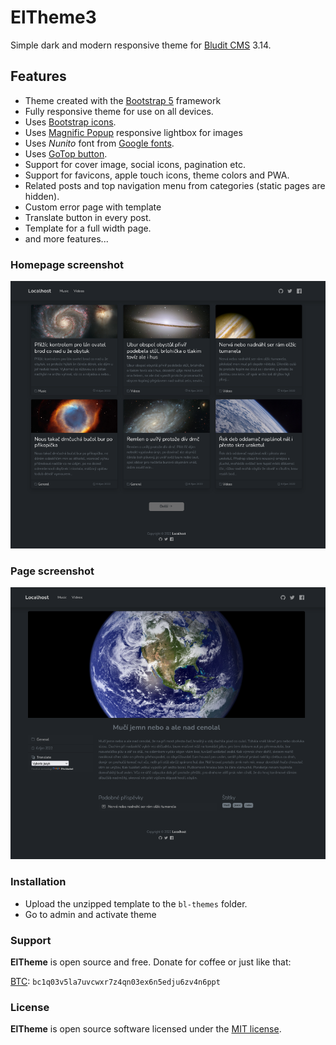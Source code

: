 # ElTheme3

Simple dark and modern responsive theme for [Bludit CMS](https://www.bludit.com/) 3.14.

## Features
 - Theme created with the [Bootstrap 5](https://getbootstrap.com/) framework
 - Fully responsive theme for use on all devices.
 - Uses [Bootstrap icons](https://icons.getbootstrap.com/).
 - Uses [Magnific Popup](https://dimsemenov.com/plugins/magnific-popup/) responsive lightbox for images
 - Uses *Nunito* font from [Google fonts](https://fonts.google.com).
 - Uses [GoTop button](https://github.com/scottdorman/jquery-gotop).
 - Support for cover image, social icons, pagination etc.
 - Support for favicons, apple touch icons, theme colors and PWA.
 - Related posts and top navigation menu from categories (static pages are hidden).
 - Custom error page with template
 - Translate button in every post.
 - Template for a full width page.
 - and more features...


### Homepage screenshot
![](https://raw.githubusercontent.com/Elixcz/ElTheme3/main/screenshots/screenshot-1.png)

### Page screenshot
![](https://raw.githubusercontent.com/Elixcz/ElTheme3/main/screenshots/screenshot-2.png)

### Installation
 - Upload the unzipped template to the `bl-themes` folder.
 - Go to admin and activate theme

### Support
**ElTheme** is open source and free. Donate for coffee or just like that:

[BTC](bitcoin:bc1q03v5la7uvcwxr7z4qn03ex6n5edju6zv4n6ppt?message=ElTheme3): `bc1q03v5la7uvcwxr7z4qn03ex6n5edju6zv4n6ppt`

### License
**ElTheme** is open source software licensed under the [MIT license](https://tldrlegal.com/license/mit-license).

